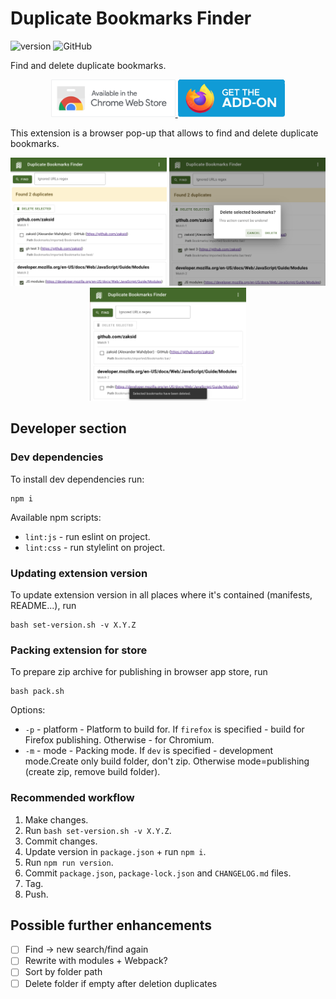 # Duplicate Bookmarks Finder

![version](https://img.shields.io/badge/version-0.2-blue)
![GitHub](https://img.shields.io/github/license/zaksid/ext-duplicate-bookmarks-finder)

Find and delete duplicate bookmarks.

<p align="center">
    <a href="https://chrome.google.com/webstore/detail/duplicate-bookmarks-finde/mmfbmpbplefbggnhpiojnhcadkhglnlf">
        <img src="store_images/badges/cws_badge_large_border.png" alt="Get Duplicate Bookmarks Finder for Chrome" style="height: 60px">
    </a>
    <a href="https://addons.mozilla.org/addon/duplicate-bookmarks-finder/">
        <img src="store_images/badges/amo_badge.png" alt="Get Duplicate Bookmarks Finder for Firefox" style="height: 60px">
    </a>
</p>

This extension is a browser pop-up that allows to find and delete duplicate bookmarks.

<p align="center">
    <img src="store_images/screenshots/ext_screenshot_1.png" style=" width: 250px" alt="screenshot image 1">
    <img src="store_images/screenshots/ext_screenshot_2.png" style=" width: 250px" alt="screenshot image 2">
    <img src="store_images/screenshots/ext_screenshot_3.png" style=" width: 250px" alt="screenshot image 3">
</p>

## Developer section

### Dev dependencies

To install dev dependencies run:
```
npm i
```

Available npm scripts:
- `lint:js` - run eslint on project.
- `lint:css` - run stylelint on project.

### Updating extension version

To update extension version in all places where it's contained (manifests, README...), run
```
bash set-version.sh -v X.Y.Z
```

### Packing extension for store

To prepare zip archive for publishing in browser app store, run
```
bash pack.sh
```
Options:
* `-p` - platform - Platform to build for. If `firefox` is specified - build for Firefox publishing. Otherwise - for Chromium.
* `-m` - mode - Packing mode. If `dev` is specified - development mode.Create only build folder, don't zip. Otherwise mode=publishing (create zip, remove build folder).

### Recommended workflow
1. Make changes.
2. Run `bash set-version.sh -v X.Y.Z`.
3. Commit changes.
4. Update version in `package.json` + run `npm i`.
5. Run `npm run version`.
6. Commit `package.json`, `package-lock.json` and `CHANGELOG.md` files.
7. Tag.
8. Push.

## Possible further enhancements

* [ ] Find -> new search/find again
* [ ] Rewrite with modules + Webpack?
* [ ] Sort by folder path
* [ ] Delete folder if empty after deletion duplicates
